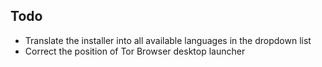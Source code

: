 ## Todo

- Translate the installer into all available languages in the dropdown list
- Correct the position of Tor Browser desktop launcher
